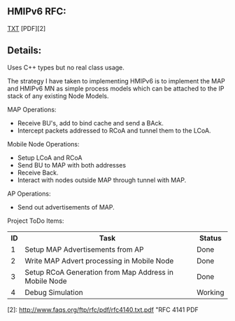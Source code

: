 


HMIPv6 RFC: 
-----------
[TXT][1]
[PDF][2]


Details:
--------

Uses C++ types but no real class usage. 

The strategy I have taken to implementing HMIPv6 is to implement the MAP
and HMIPv6 MN as simple process models which can be attached to the IP 
stack of any existing Node Models. 

MAP Operations:

*	Receive BU's, add to bind cache and send a BAck. 
*	Intercept packets addressed to RCoA and tunnel them to the LCoA.

Mobile Node Operations:

*	Setup LCoA and RCoA
*	Send BU to MAP with both addresses
*	Receive Back.
*	Interact with nodes outside MAP through tunnel with MAP.

AP Operations:

* Send out advertisements of MAP.

Project ToDo Items:

<table>
  <tr>
    <th>ID</th><th>Task</th><th>Status</th>
  </tr>
  <tr>
    <td>1</td>
    <td>Setup MAP Advertisements from AP</td>
    <td>Done</td>
  </tr>
  <tr>
    <td>2</td>
    <td>Write MAP Advert processing in Mobile Node</td>
    <td>Done</td>
  </tr>
  <tr>
    <td>3</td>
    <td>Setup RCoA Generation from Map Address in Mobile Node</td>
    <td>Done</td>
  </tr>
  <tr> <td> 4 </td> <td> Debug Simulation </td> <td> Working </td> </tr>
</table>


[1]: http://www.ietf.org/rfc/rfc4140.txt "RFC 4140"
[2]: http://www.faqs.org/ftp/rfc/pdf/rfc4140.txt.pdf "RFC 4141 PDF

